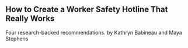 ## How to Create a Worker Safety Hotline That Really Works

Four research-backed recommendations. by Kathryn Babineau and Maya Stephens